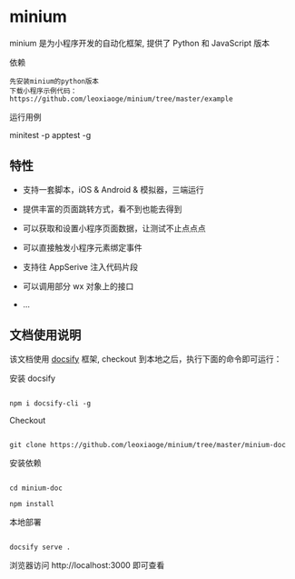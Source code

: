 # minium
minium 是为小程序开发的自动化框架, 提供了 Python 和 JavaScript 版本

依赖

    先安装minium的python版本
    下载小程序示例代码： https://github.com/leoxiaoge/minium/tree/master/example

运行用例

minitest -p apptest -g

## 特性 

- 支持一套脚本，iOS & Android & 模拟器，三端运行

- 提供丰富的页面跳转方式，看不到也能去得到

- 可以获取和设置小程序页面数据，让测试不止点点点

- 可以直接触发小程序元素绑定事件

- 支持往 AppSerive 注入代码片段

- 可以调用部分 wx 对象上的接口

- ...

## 文档使用说明

该文档使用 [docsify](https://docsify.js.org/#/zh-cn/quickstart) 框架, checkout 到本地之后，执行下面的命令即可运行：

 

安装 docsify

```shell

npm i docsify-cli -g

```

 

Checkout 

```shell

git clone https://github.com/leoxiaoge/minium/tree/master/minium-doc

```


安装依赖

```shell

cd minium-doc

npm install

```

本地部署

```shell

docsify serve .

```
 

浏览器访问 http://localhost:3000 即可查看
